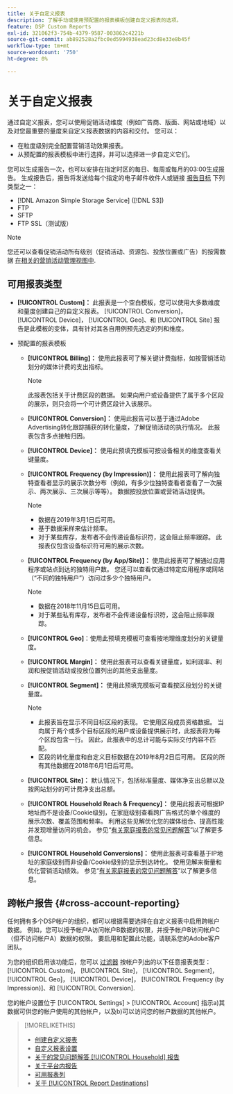 ```yaml
---
title: 关于自定义报表
description: 了解手动或使用预配置的报表模板创建自定义报表的选项。
feature: DSP Custom Reports
exl-id: 321062f3-754b-4379-9587-003862c4221b
source-git-commit: ab892528a2fbc0ed5994938ead23cd8e33e8b45f
workflow-type: tm+mt
source-wordcount: '750'
ht-degree: 0%

---
```


# 关于自定义报表

通过自定义报表，您可以使用促销活动维度（例如广告商、版面、网站或地域）以及对您最重要的量度来自定义报表数据的内容和交付。 您可以：

* 在粒度级别完全配置营销活动效果报表。
* 从预配置的报表模板中进行选择，并可以选择进一步自定义它们。

您可以生成报告一次，也可以安排在指定时区的每日、每周或每月的03:00生成报告。 生成报告后，报告将发送给每个指定的电子邮件收件人或链接 [报告目标](/help/dsp/reports/report-destinations/report-destination-about.md) 下列类型之一：

* [!DNL Amazon Simple Storage Service] ([!DNL S3])
* FTP
* SFTP
* FTP SSL（测试版）

>[!NOTE]
>
>您还可以查看促销活动所有级别（促销活动、资源包、投放位置或广告）的按需数据 [在相关的营销活动管理视图中](/help/dsp/campaign-management/reports/campaign-reports-about.md).

## 可用报表类型

* **[!UICONTROL Custom]：** 此报表是一个空白模板，您可以使用大多数维度和量度创建自己的自定义报表。 [!UICONTROL Conversion]， [!UICONTROL Device]， [!UICONTROL Geo]、和 [!UICONTROL Site] 报告是此模板的变体，具有针对其各自用例预先选定的列和维度。

* 预配置的报表模板

   * **[!UICONTROL Billing]：** 使用此报表可了解关键计费指标，如按营销活动划分的媒体计费的支出指标。

     >[!NOTE]
     >
     >此报表包括关于计费区段的数据。 如果向用户或设备提供了属于多个区段的展示，则只会将一个可计费区段计入该展示。

   * **[!UICONTROL Conversion]：** 使用此报告可以基于通过Adobe Advertising转化跟踪捕获的转化量度，了解促销活动的执行情况。 此报表包含多点接触归因。

   * **[!UICONTROL Device]：** 使用此预填充模板可按设备相关的维度查看关键量度。

   * **[!UICONTROL Frequency (by Impression)]：** 使用此报表可了解向独特查看者显示的展示次数分布（例如，有多少位独特查看者查看了一次展示、两次展示、三次展示等等）。 数据按投放位置或营销活动提供。

     >[!NOTE]
     >
     >* 数据在2019年3月1日后可用。
     >* 基于数据采样来估计频率。
     >* 对于某些库存，发布者不会传递设备标识符，这会阻止频率跟踪。 此报表仅包含设备标识符可用的展示次数。

   * **[!UICONTROL Frequency (by App/Site)]：** 使用此报表可了解通过应用程序或站点到达的独特用户数。 您还可以查看仅通过特定应用程序或网站（“不同的独特用户”）访问过多少个独特用户。

     >[!NOTE]
     >
     >* 数据在2018年11月15日后可用。
     >* 对于某些私有库存，发布者不会传递设备标识符，这会阻止频率跟踪。

   * **[!UICONTROL Geo]**：使用此预填充模板可查看按地理维度划分的关键量度。

   * **[!UICONTROL Margin]：** 使用此报表可以查看关键量度，如利润率、利润和按促销活动或投放位置列出的其他支出量度。

   * **[!UICONTROL Segment]：** 使用此预填充模板可查看按区段划分的关键量度。

     >[!NOTE]
     >
     >* 此报表旨在显示不同目标区段的表现。 它使用区段成员资格数据。 当向属于两个或多个目标区段的用户或设备提供展示时，此报表将为每个区段包含一行。 因此，此报表中的总计可能与实际交付内容不匹配。
     >* 区段的转化量度和自定义目标数据在2019年8月2日后可用。 区段的所有其他数据在2018年6月1日后可用。

   * **[!UICONTROL Site]：** 默认情况下，包括标准量度、媒体净支出总额以及按网站划分的可计费净支出总额。

   * **[!UICONTROL Household Reach & Frequency]：** 使用此报表可根据IP地址而不是设备/Cookie级别，在家庭级别查看跨广告格式的单个维度的展示次数、覆盖范围和频率。 利用这些见解优化您的媒体组合、提高性能并发现增量访问的机会。 参见“[有关家庭报表的常见问题解答](/help/dsp/reports/faq-household-report.md)”以了解更多信息。

   * **[!UICONTROL Household Conversions]：** 使用此报表可查看基于IP地址的家庭级别而非设备/Cookie级别的显示到达转化。 使用见解来衡量和优化营销活动绩效。 参见“[有关家庭报表的常见问题解答](/help/dsp/reports/faq-household-report.md)”以了解更多信息。

## 跨帐户报告 {#cross-account-reporting}

任何拥有多个DSP帐户的组织，都可以根据需要选择在自定义报表中启用跨帐户数据。 例如，您可以授予帐户A访问帐户B数据的权限，并授予帐户B访问帐户C（但不访问帐户A）数据的权限。 要启用和配置此功能，请联系您的Adobe客户团队。

为您的组织启用该功能后，您可以 [过滤器](report-settings.md) 按帐户列出的以下任意报表类型：  [!UICONTROL Custom]， [!UICONTROL Site]， [!UICONTROL Segment]， [!UICONTROL Geo]， [!UICONTROL Device]， [!UICONTROL Frequency (by Impression)]、和 [!UICONTROL Conversion].

您的帐户设置位于 [!UICONTROL Settings] > [!UICONTROL Account] 指示a)其数据可供您的帐户使用的其他帐户，以及b)可以访问您的帐户数据的其他帐户。

>[!MORELIKETHIS]
>
>* [创建自定义报表](/help/dsp/reports/report-create.md)
>* [自定义报表设置](/help/dsp/reports/report-settings.md)
>* [关于的常见问题解答 [!UICONTROL Household] 报告](/help/dsp/reports/faq-household-report.md)
>* [关于平台内报告](/help/dsp/campaign-management/reports/campaign-reports-about.md)
>* [可用报表列](/help/dsp/reports/report-columns.md)
>* [关于 [!UICONTROL Report Destinations]](/help/dsp/reports/report-destinations/report-destination-about.md)
